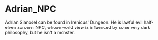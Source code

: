 # Adrian_NPC
Adrian Sianodel can be found in Irenicus' Dungeon. He is lawful evil half-elven sorcerer NPC, whose world view is influenced by some very dark philosophy, but he isn't a monster.
